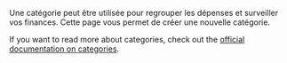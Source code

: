 Une catégorie peut être utilisée pour regrouper les dépenses et surveiller vos finances. Cette page vous permet de créer une nouvelle catégorie.

If you want to read more about categories, check out the [official documentation on categories](https://docs.firefly-iii.org/concepts/categories).